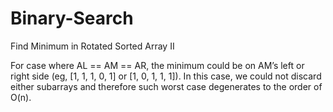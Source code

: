 Binary-Search
=============
Find Minimum in Rotated Sorted Array II

For case where AL == AM == AR, the minimum could be on AM’s left or right side (eg, [1, 1, 1, 0, 1] or [1, 0, 1, 1, 1]). In this case, we could not discard either subarrays and therefore such worst case degenerates to the order of O(n).

